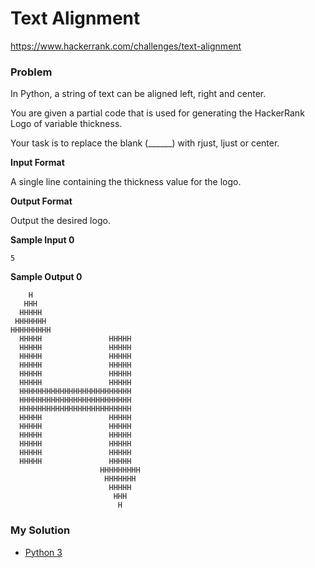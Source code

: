 # Text Alignment

https://www.hackerrank.com/challenges/text-alignment

### Problem

In Python, a string of text can be aligned left, right and center.

You are given a partial code that is used for generating the HackerRank Logo of variable thickness. 

Your task is to replace the blank (______) with rjust, ljust or center.

**Input Format**

A single line containing the thickness value for the logo.

**Output Format**

Output the desired logo.

**Sample Input 0**

```
5
```

**Sample Output 0**

```
    H    
   HHH   
  HHHHH  
 HHHHHHH 
HHHHHHHHH
  HHHHH               HHHHH             
  HHHHH               HHHHH             
  HHHHH               HHHHH             
  HHHHH               HHHHH             
  HHHHH               HHHHH             
  HHHHH               HHHHH             
  HHHHHHHHHHHHHHHHHHHHHHHHH   
  HHHHHHHHHHHHHHHHHHHHHHHHH   
  HHHHHHHHHHHHHHHHHHHHHHHHH   
  HHHHH               HHHHH             
  HHHHH               HHHHH             
  HHHHH               HHHHH             
  HHHHH               HHHHH             
  HHHHH               HHHHH             
  HHHHH               HHHHH             
                    HHHHHHHHH 
                     HHHHHHH  
                      HHHHH   
                       HHH    
                        H 
```

### My Solution

- [Python 3](python3.py)
